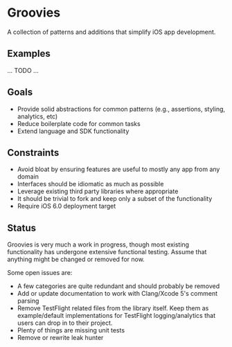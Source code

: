 # Groovies

A collection of patterns and additions that simplify iOS app development.


## Examples

... TODO ...


## Goals

- Provide solid abstractions for common patterns (e.g., assertions, styling, analytics, etc)
- Reduce boilerplate code for common tasks
- Extend language and SDK functionality


## Constraints

- Avoid bloat by ensuring features are useful to mostly any app from any domain
- Interfaces should be idiomatic as much as possible
- Leverage existing third party libraries where appropriate
- It should be trivial to fork and keep only a subset of the functionality
- Require iOS 6.0 deployment target


## Status

Groovies is very much a work in progress, though most existing functionality has undergone extensive functional testing. Assume that anything might be changed or removed for now.

Some open issues are:

- A few categories are quite redundant and should probably be removed
- Add or update documentation to work with Clang/Xcode 5's comment parsing
- Remove TestFlight related files from the library itself. Keep them as example/default implementations for TestFlight logging/analytics that users can drop in to their project.
- Plenty of things are missing unit tests
- Remove or rewrite leak hunter
